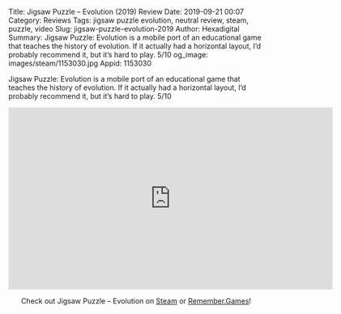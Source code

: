 Title: Jigsaw Puzzle – Evolution (2019) Review
Date: 2019-09-21 00:07
Category: Reviews
Tags: jigsaw puzzle evolution, neutral review, steam, puzzle, video
Slug: jigsaw-puzzle-evolution-2019
Author: Hexadigital
Summary: Jigsaw Puzzle: Evolution is a mobile port of an educational game that teaches the history of evolution. If it actually had a horizontal layout, I’d probably recommend it, but it’s hard to play. 5/10
og_image: images/steam/1153030.jpg
Appid: 1153030

Jigsaw Puzzle: Evolution is a mobile port of an educational game that teaches the history of evolution. If it actually had a horizontal layout, I’d probably recommend it, but it’s hard to play. 5/10

<center><iframe src="https://www.youtube.com/embed/lP6tgUXG9qU?feature=oembed" allow="accelerometer; autoplay; encrypted-media; gyroscope; picture-in-picture" width="640" height="360" frameborder="0"></iframe>

Check out Jigsaw Puzzle – Evolution on [Steam](https://store.steampowered.com/app/1153030/?curator_clanid=34633900) or [Remember.Games](https://remember.games/game/2566/)!</center>